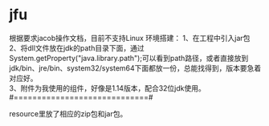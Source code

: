 # jfu
根据要求jacob操作文档，目前不支持Linux
环境搭建：
1、在工程中引入jar包  
2、将dll文件放在jdk的path目录下面，通过System.getProperty("java.library.path");可以看到path路径，或者直接放到jdk/bin、jre/bin、system32/system64下面都放一份，总能找得到，版本要急着对应好。  
3、附件为我使用的组件，好像是1.14版本，配合32位jdk使用。
#=============================#

resource里放了相应的zip包和jar包。
